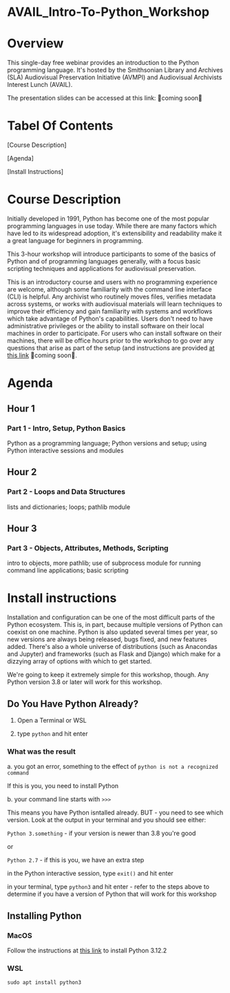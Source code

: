 # AVAIL_Intro-To-Python_Workshop

# Overview

This single-day free webinar provides an introduction to the Python programming language. It's hosted by the Smithsonian Library and Archives (SLA) Audiovisual Preservation Initiative (AVMPI) and Audiovisual Archivists Interest Lunch (AVAIL).

The presentation slides can be accessed at this link: 🚧coming soon🚧

# Tabel Of Contents

[Course Description]

[Agenda]

[Install Instructions]

# Course Description

Initially developed in 1991, Python has become one of the most popular programming languages in use today. While there are many factors which have led to its widespread adoption, it's extensibility and readability make it a great language for beginners in programming.

This 3-hour workshop will introduce participants to some of the basics of Python and of programming languages generally, with a focus basic scripting techniques and applications for audiovisual preservation.

This is an introductory course and users with no programming experience are welcome, although some familiarity with the command line interface (CLI) is helpful. Any archivist who routinely moves files, verifies metadata across systems, or works with audiovisual materials will learn techniques to improve their efficiency and gain familiarity with systems and workflows which take advantage of Python's capabilities. Users don't need to have administrative privileges or the ability to install software on their local machines in order to participate. For users who can install software on their machines, there will be office hours prior to the workshop to go over any questions that arise as part of the setup (and instructions are provided [at this link]() 🚧coming soon🚧.

# Agenda

## Hour 1

### Part 1 - Intro, Setup, Python Basics

Python as a programming language; Python versions and setup; using Python interactive sessions and modules

## Hour 2 

### Part 2 - Loops and Data Structures

lists and dictionaries; loops; pathlib module

## Hour 3

### Part 3 - Objects, Attributes, Methods, Scripting

intro to objects, more pathlib; use of subprocess module for running command line applications; basic scripting

# Install instructions

Installation and configuration can be one of the most difficult parts of the Python ecosystem. This is, in part, because multiple versions of Python can coexist on one machine. Python is also updated several times per year, so new versions are always being released, bugs fixed, and new features added. There's also a whole universe of distributions (such as Anacondas and Jupyter) and frameworks (such as Flask and Django) which make for a dizzying array of options with which to get started.

We're going to keep it extremely simple for this workshop, though. Any Python version 3.8 or later will work for this workshop.

## Do You Have Python Already?

1. Open a Terminal or WSL

2. type `python` and hit enter

### What was the result

a. you got an error, something to the effect of `python is not a recognized command`

If this is you, you need to install Python

b. your command line starts with `>>>`

This means you have Python isntalled already. BUT - you need to see which version. Look at the output in your terminal and you should see either:

`Python 3.something` - if your version is newer than 3.8 you're good

or

`Python 2.7` - if this is you, we have an extra step

in the Python interactive session, type `exit()` and hit enter

in your terminal, type `python3` and hit enter - refer to the steps above to determine if you have a version of Python that will work for this workshop

## Installing Python

### MacOS

Follow the instructions at [this link](https://www.python.org/downloads/release/python-3122/) to install Python 3.12.2

### WSL

`sudo apt install python3`



